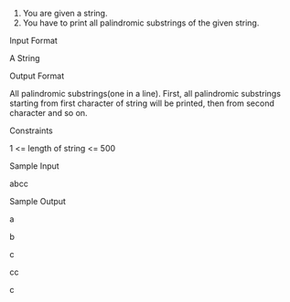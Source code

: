 1. You are given a string.
2. You have to print all palindromic substrings of the given string.

Input Format

A String

Output Format

All palindromic substrings(one in a line).
First, all palindromic substrings starting from first character of string will be printed, then from second character and so on.

Constraints

1 <= length of string <= 500

Sample Input

abcc

Sample Output

a

b

c

cc

c